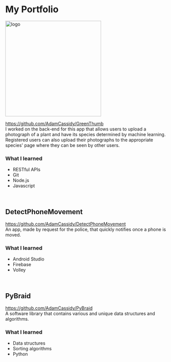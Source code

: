 # My Portfolio
<img src="https://github.com/AdamCassidy/GreenThumb/blob/master/resources/logo.png" alt="logo" width="300"/>  

https://github.com/AdamCassidy/GreenThumb  
I worked on the back-end for this app that allows users to upload a photograph of a plant and have its species determined by machine learning. Registered users can also upload their photographs to the appropriate species' page where they can be seen by other users.

### What I learned
* RESTful APIs
* Git
* Node.js
* Javascript
<br/>  
  
## DetectPhoneMovement
https://github.com/AdamCassidy/DetectPhoneMovement  
An app, made by request for the police, that quickly notifies once a phone is moved.

### What I learned
* Android Studio
* Firebase
* Volley
<br/>
  
  
## PyBraid  
https://github.com/AdamCassidy/PyBraid  
A software library that contains various and unique data structures and algorithms.

### What I learned
* Data structures
* Sorting algorithms
* Python
